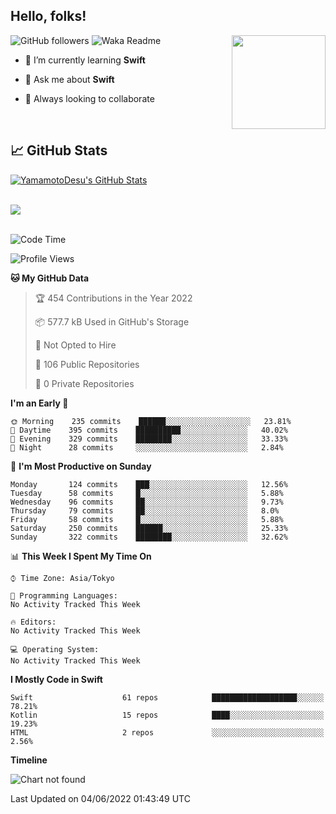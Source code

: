 ## Hello, folks! 

<p>
<img align="right" src="https://media.giphy.com/media/26ufdb3cYKwbRtYVW/giphy.gif" style="max-width:100%;" height="150px">
 
![GitHub followers](https://img.shields.io/github/followers/YamamotoDesu?label=Follow&style=social)
![Waka Readme](https://github.com/YamamotoDesu/YamamotoDesu/workflows/Waka%20Readme/badge.svg)
 
- 🌱 I’m currently learning **Swift**  
 
- 💬 Ask me about **Swift**  
 
- 👯 Always looking to collaborate
</p>
<br>

## &#x1f4c8; GitHub Stats
<a href="https://github.com/YamamotoDesu/YamamotoDesu">
  <img align="center" src="https://github-readme-stats.vercel.app/api?username=YamamotoDesu&show_icons=true&line_height=27&count_private=true&title_color=ffffff&text_color=c9cacc&icon_color=2bbc8a&bg_color=1d1f21&hide=contribs,prs&show_icons=true" alt="YamamotoDesu's GitHub Stats" /><br><br>
</a>

![](https://github-profile-summary-cards.vercel.app/api/cards/profile-details?username=YamamotoDesu&theme=vue)
<br><br>

<!--START_SECTION:waka-->
![Code Time](http://img.shields.io/badge/Code%20Time-0%20secs-blue)

![Profile Views](http://img.shields.io/badge/Profile%20Views-5-blue)

**🐱 My GitHub Data** 

> 🏆 454 Contributions in the Year 2022
 > 
> 📦 577.7 kB Used in GitHub's Storage 
 > 
> 🚫 Not Opted to Hire
 > 
> 📜 106 Public Repositories 
 > 
> 🔑 0 Private Repositories  
 > 
**I'm an Early 🐤** 

```text
🌞 Morning    235 commits    ██████░░░░░░░░░░░░░░░░░░░   23.81% 
🌆 Daytime    395 commits    ██████████░░░░░░░░░░░░░░░   40.02% 
🌃 Evening    329 commits    ████████░░░░░░░░░░░░░░░░░   33.33% 
🌙 Night      28 commits     ░░░░░░░░░░░░░░░░░░░░░░░░░   2.84%

```
📅 **I'm Most Productive on Sunday** 

```text
Monday       124 commits    ███░░░░░░░░░░░░░░░░░░░░░░   12.56% 
Tuesday      58 commits     █░░░░░░░░░░░░░░░░░░░░░░░░   5.88% 
Wednesday    96 commits     ██░░░░░░░░░░░░░░░░░░░░░░░   9.73% 
Thursday     79 commits     ██░░░░░░░░░░░░░░░░░░░░░░░   8.0% 
Friday       58 commits     █░░░░░░░░░░░░░░░░░░░░░░░░   5.88% 
Saturday     250 commits    ██████░░░░░░░░░░░░░░░░░░░   25.33% 
Sunday       322 commits    ████████░░░░░░░░░░░░░░░░░   32.62%

```


📊 **This Week I Spent My Time On** 

```text
⌚︎ Time Zone: Asia/Tokyo

💬 Programming Languages: 
No Activity Tracked This Week

🔥 Editors: 
No Activity Tracked This Week

💻 Operating System: 
No Activity Tracked This Week

```

**I Mostly Code in Swift** 

```text
Swift                    61 repos            ███████████████████░░░░░░   78.21% 
Kotlin                   15 repos            ████░░░░░░░░░░░░░░░░░░░░░   19.23% 
HTML                     2 repos             ░░░░░░░░░░░░░░░░░░░░░░░░░   2.56%

```


**Timeline**

![Chart not found](https://raw.githubusercontent.com/YamamotoDesu/YamamotoDesu/main/charts/bar_graph.png) 


 Last Updated on 04/06/2022 01:43:49 UTC
<!--END_SECTION:waka-->


